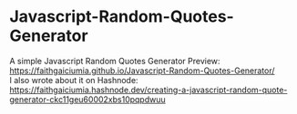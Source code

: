# Javascript-Random-Quotes-Generator
A simple Javascript Random Quotes Generator
Preview: https://faithgaiciumia.github.io/Javascript-Random-Quotes-Generator/ <br>
I also wrote about it on Hashnode: https://faithgaiciumia.hashnode.dev/creating-a-javascript-random-quote-generator-ckc11geu60002xbs10pqpdwuu
